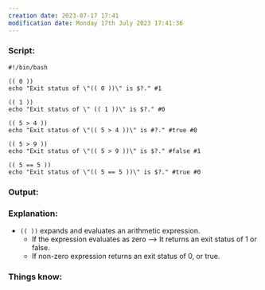 ```yaml
---
creation date: 2023-07-17 17:41
modification date: Monday 17th July 2023 17:41:36
---
```


### Script:[](https://tldp.org/LDP/abs/html/testconstructs.html#ARITHTESTS)

```
#!/bin/bash

(( 0 ))
echo "Exit status of \"(( 0 ))\" is $?." #1

(( 1 ))
echo "Exit status of \" (( 1 ))\" is $?." #0

(( 5 > 4 ))
echo "Exit status of \"(( 5 > 4 ))\" is #?." #true #0

(( 5 > 9 ))
echo "Exit status of \"(( 5 > 9 ))\" is $?." #false #1

(( 5 == 5 ))
echo "Exit status of \"(( 5 == 5 ))\" is $?." #true #0
 ```

### Output:



### Explanation:

* `(( ))` expands and evaluates an arithmetic expression.
	* If the expression evaluates as zero --> It returns an exit status of 1 or false.
	* If  non-zero expression returns an exit status of 0, or true.

### Things know:
